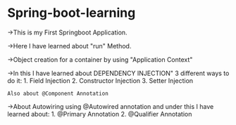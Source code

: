 # Spring-boot-learning


->This is my First Springboot Application.

->Here I have learned about "run" Method.

->Object creation for a container by using "Application Context"

->In this I have learned about DEPENDENCY INJECTION"
    3 different ways to do it:
        1. Field Injection
        2. Constructor Injection
        3. Setter Injection

    Also about @Component Annotation


->About Autowiring using @Autowired annotation and under this I have learned about:
    1. @Primary Annotation
    2. @Qualifier Annotation
